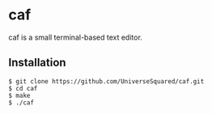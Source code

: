 # caf

caf is a small terminal-based text editor.

## Installation

```
$ git clone https://github.com/UniverseSquared/caf.git
$ cd caf
$ make
$ ./caf
```
